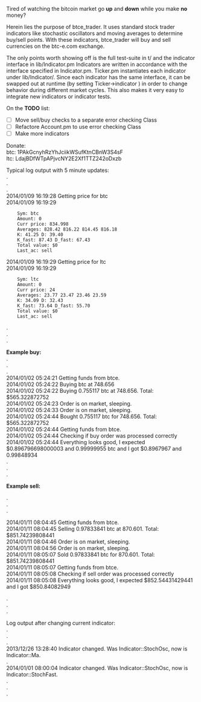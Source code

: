 Tired of watching the bitcoin market go **up** and **down** while you make **no** money?

Herein lies the purpose of btce_trader. It uses standard stock trader indicators like stochastic oscillators 
and moving averages to determine buy/sell points. With these indicators, btce_trader will buy and sell currencies
on the btc-e.com exchange.

The only points worth showing off is the full test-suite in t/ and the indicator interface in lib/Indicator.pm
Indicators are written in accordance with the interface specified in Indicator.pm. Ticker.pm instantiates
each indicator under lib/Indicator/. Since each indicator has the same interface, it can be swapped out at 
runtime (by setting Ticker->indicator ) in order to change behavior during different market cycles.
This also makes it very easy to integrate new indicators or indicator tests.

On the **TODO** list:
- [ ] Move sell/buy checks to a separate error checking Class
- [ ] Refactore Account.pm to use error checking Class
- [ ] Make more indicators

Donate:  
btc: 1PAkGcnyhRzYhJciikWSufKtnCBnW3S4sF  
ltc: LdajBDfWTpAPjvcNY2E2Xf1TTZ242oDxzb  

  
Typical log output with 5 minute updates:    
.    
.  
.    
2014/01/09 16:19:28 Getting price for btc    
2014/01/09 16:19:29  

        Sym: btc  
        Amount: 0  
        Curr price: 834.998  
        Averages: 828.42 816.22 814.45 816.18  
        K: 41.25 D: 39.40  
        K_fast: 87.43 D_fast: 67.43  
        Total value: $0  
        Last_ac: sell  
  
2014/01/09 16:19:29 Getting price for ltc  
2014/01/09 16:19:29  

        Sym: ltc  
        Amount: 0  
        Curr price: 24  
        Averages: 23.77 23.47 23.46 23.59  
        K: 34.09 D: 32.43  
        K_fast: 73.64 D_fast: 55.70  
        Total value: $0  
        Last_ac: sell  
  
.  
.  
.  
  
  
  
**Example buy:**  
.  
.  
.  
2014/01/02 05:24:21 Getting funds from btce.  
2014/01/02 05:24:22 Buying btc at 748.656  
2014/01/02 05:24:22 Buying 0.755117 btc at 748.656. Total: $565.322872752  
2014/01/02 05:24:23 Order is on market, sleeping.  
2014/01/02 05:24:33 Order is on market, sleeping.  
2014/01/02 05:24:44 Bought 0.755117 btc for 748.656. Total: $565.322872752  
2014/01/02 05:24:44 Getting funds from btce.  
2014/01/02 05:24:44 Checking if buy order was processed correctly  
2014/01/02 05:24:44 Everything looks good, I expected $0.896796698000003 and 0.99999955 btc and I got $0.8967967 and 0.99848934  
.  
.  
.  
  
  
**Example sell:**  
  
.  
.  
.  

2014/01/11 08:04:45 Getting funds from btce.  
2014/01/11 08:04:45 Selling 0.97833841 btc at 870.601. Total: $851.74239808441  
2014/01/11 08:04:46 Order is on market, sleeping.  
2014/01/11 08:04:56 Order is on market, sleeping.  
2014/01/11 08:05:07 Sold 0.97833841 btc for 870.601. Total: $851.74239808441  
2014/01/11 08:05:07 Getting funds from btce.  
2014/01/11 08:05:08 Checking if sell order was processed correctly  
2014/01/11 08:05:08 Everything looks good, I expected $852.54431429441 and I got $850.84082949  
  
.  
.  
.  
  
Log output after changing current indicator:  
.  
.  
.  
2013/12/26 13:28:40 Indicator changed. Was Indicator::StochOsc, now is Indicator::Ma.  
.  
2014/01/01 08:00:04 Indicator changed. Was Indicator::StochOsc, now is Indicator::StochFast.  
.  
.  
.  
